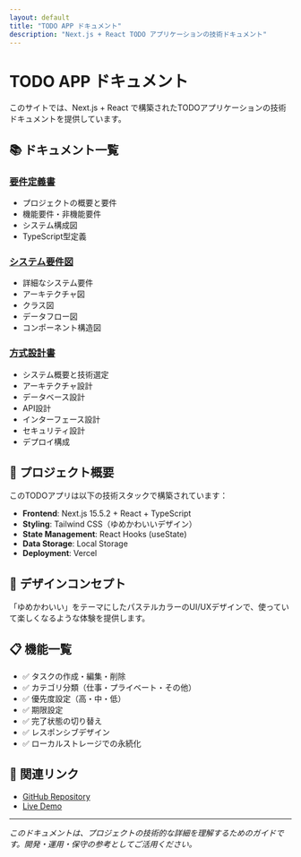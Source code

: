 ```yaml
---
layout: default
title: "TODO APP ドキュメント"
description: "Next.js + React TODO アプリケーションの技術ドキュメント"
---
```


# TODO APP ドキュメント

このサイトでは、Next.js + React で構築されたTODOアプリケーションの技術ドキュメントを提供しています。

## 📚 ドキュメント一覧

### [要件定義書](./要件定義書.md)
- プロジェクトの概要と要件
- 機能要件・非機能要件
- システム構成図
- TypeScript型定義

### [システム要件図](./システム要件図.md)
- 詳細なシステム要件
- アーキテクチャ図
- クラス図
- データフロー図
- コンポーネント構造図

### [方式設計書](./方式設計書.md)
- システム概要と技術選定
- アーキテクチャ設計
- データベース設計
- API設計
- インターフェース設計
- セキュリティ設計
- デプロイ構成

## 🚀 プロジェクト概要

このTODOアプリは以下の技術スタックで構築されています：

- **Frontend**: Next.js 15.5.2 + React + TypeScript
- **Styling**: Tailwind CSS（ゆめかわいいデザイン）
- **State Management**: React Hooks (useState)
- **Data Storage**: Local Storage
- **Deployment**: Vercel

## 🎨 デザインコンセプト

「ゆめかわいい」をテーマにしたパステルカラーのUI/UXデザインで、使っていて楽しくなるような体験を提供します。

## 📋 機能一覧

- ✅ タスクの作成・編集・削除
- ✅ カテゴリ分類（仕事・プライベート・その他）
- ✅ 優先度設定（高・中・低）
- ✅ 期限設定
- ✅ 完了状態の切り替え
- ✅ レスポンシブデザイン
- ✅ ローカルストレージでの永続化

## 🔗 関連リンク

- [GitHub Repository](https://github.com/cubifox/demo)
- [Live Demo](https://demo-cubifox.vercel.app)

---

*このドキュメントは、プロジェクトの技術的な詳細を理解するためのガイドです。開発・運用・保守の参考としてご活用ください。*
